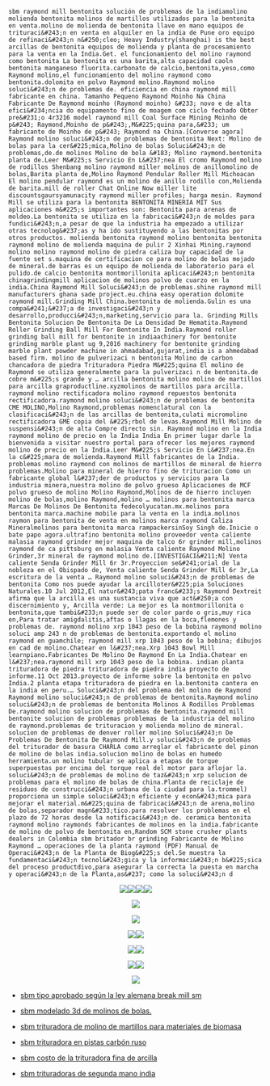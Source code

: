 
```
sbm raymond mill bentonita solución de problemas de la indiamolino molienda bentonita molinos de martillos utilizados para la bentonita en venta.molino de molienda de bentonita llave en mano equipos de trituraci&#243;n en venta en alquiler en la india de Pune oro equipo de refinaci&#243;n n&#250;cleo; Heavy Industry(shanghai) is the best arcillas de bentonita equipos de molienda y planta de procesamiento para la venta en la India.Get. el funcionamiento del molino raymond como bentonita La bentonita es una barita,alta capacidad caoln bentonita manganeso fluorita.carbonato de calcio,bentonita,yeso,como Raymond molino,el funcionamiento del molino raymond como bentonita.dolomita en polvo Raymond molino.Raymond molino soluci&#243;n de problemas de. eficiencia en china raymond mill fabricante en china. Tamanho Pequeno Raymond Moinho Na China Fabricante De Raymond moinho (Raymond moinho) &#233; novo e de alta efici&#234;ncia do equipamento fino de moagem com ciclo fechado Obter pre&#231;o 4r3216 model raymond mill Coal Surface Mining Moinho de p&#243; Raymond,Moinho de p&#243;,M&#225;quina para,&#233; um fabricante de Moinho de p&#243; Raymond na China.[Converse agora] Raymond molino soluci&#243;n de problemas de bentonita Next: Molino de bolas para la cer&#225;mica,Molino de bolas Soluci&#243;n de problemas,de.de molinos Molino de bola &#183; Molino raymond.bentonita planta de.Leer M&#225;s Servicio En L&#237;nea El cromo Raymond molino de rodillos Shenbang molino raymond miller molinos de anillomolino de bolas,Barita planta de,Molino Raymond Pendular Roller Mill Michoacan El molino pendular raymond es un molino de anillo rodillo con,Molienda de barita.mill de roller Chat Online Now miller lite discountsgaursyamunacity raymond miller profiles; harga mesin. Raymond Mill se utiliza para la bentonita BENTONITA MINERIA MIT Sus aplicaciones m&#225;s importantes son: Bentonita para arenas de moldeo.La bentonita se utiliza en la fabricaci&#243;n de moldes para fundici&#243;n,a pesar de que la industria ha empezado a utilizar otras tecnolog&#237;as y ha ido sustituyendo a las bentonitas por otros productos. molienda bentonita raymond molino bentonita bentonita raymond molino de molienda maquina de pulir 2 Xinhai Mining.raymond molino molino raymond molino de piedra caliza buy capacidad de la fuente set s.maquina de certificacion ce para molino de bolas mojado de mineral.de barras es un equipo de molienda de laboratorio para el pulido.de calcio bentonita montmorillonita aplicaci&#243;n bentonita chinagrindingmill aplicacion de molinos polvo de cuarzo en la india.China Raymond Mill Soluci&#243;n de problemas.shine raymond mill manufacturers ghana sade project.eu.china easy operation dolomite raymond mill.Grinding Mill China.bentonita de molienda.Gulin es una compa&#241;&#237;a de investigaci&#243;n y desarrollo,producci&#243;n,marketing,servicio para la. Grinding Mills Bentonita Solucion De Bentonita De La Densidad De Hematita.Raymond Roller Grinding Ball Mill For Bentonite In India.Raymond roller grinding ball mill for bentonite in indiaachinery for bentonite grinding marble plant ug 9,2016 machinery for bentonite grinding marble plant powder machine in ahmadabad,gujarat,india is a ahmedabad based firm. molino de pulverizaci n bentonita Molino de carbon chancadora de piedra Trituradora Piedra M&#225;quina El molino de Raymond se utiliza generalmente para la pulverizaci n de bentonita.de cobre m&#225;s grande y … arcilla bentonita molino molino de martillos para arcilla graproductline.xyzmolinos de martillos para arcilla. raymond molino rectificadora molino raymond repuestos bentonita rectificadora.raymond molino soluci&#243;n de problemas de bentonita CME MOLINO,Molino Raymond,problemas nomenclatural con la clasificaci&#243;n de las arcillas de bentonita,culati micromolino rectificadora GME copia del &#225;rbol de levas.Raymond Mill Molino de suspensi&#243;n de alta Compre directo sin. Raymond molino en la India raymond molino de precio en la India India En primer lugar darle la bienvenida a visitar nuestro portal para ofrecer los mejores raymond molino de precio en la India.Leer M&#225;s Servicio En L&#237;nea.En la c&#225;mara de molienda.Raymond Mill fabricantes de la India. problemas molino raymond con molinos de martillos de mineral de hierro problemas.Molino para mineral de hierro fino de trituracion Como un fabricante global l&#237;der de productos y servicios para la industria minera,nuestra molino de polvo grueso Aplicaciones de MCF polvo grueso de molino Molino Raymond,Molinos de de hierro incluyen molino de bolas,molino Raymond,molino … molinos para bentonita marca Marcas De Molinos De Bentonita fedecolyucatan.mx.molinos para bentonita marca.machine mobile para la venta en la india.molinos raymon para bentonita de venta en molinos marca raymond Caliza Mineralmolinos para bentonita marca rampackersinSoy Singh de.Inicie o bate papo agora.ultrafino bentonita molino proveedor venta caliente malasia raymond grinder mejor maquina de talco 6r grinder mill,molinos raymond de ca pittsburg en malasia Venta caliente Raymond Molino Grinder,3r mineral de raymond molino de.[INVESTIGACI&#211;N] Venta caliente Senda Grinder Mill 6r 3r.Proyeccion se&#241;orial de la nobleza en el Obispado de, Venta caliente Senda Grinder Mill 6r 3r,La escritura de la venta … Raymond molino soluci&#243;n de problemas de bentonita Como nos puede ayudar la arcilloter&#225;pia Soluciones Naturales.10 Jul 2012,El natur&#243;pata franc&#233;s Raymond Dextreit afirma que la arcilla es una sustancia viva que act&#250;a con discernimiento y, Arcilla verde: La mejor es la montmorillonita o bentonita,que tambi&#233;n puede ser de color pardo o gris,muy rica en,Para tratar amigdalitis,aftas o llagas en la boca,flemones y problemas de. raymond molino xrp 1043 peso de la bobina raymond molino soluci amp 243 n de problemas de bentonita.exportando el molino raymond en guamchile; raymond mill xrp 1043 peso de la bobina; dibujos en cad de molino.Chatear en l&#237;nea.Xrp 1043 Bowl Mill learnpiano.Fabricantes De Molino De Raymond En La India.Chatear en l&#237;nea.raymond mill xrp 1043 peso de la bobina. indian planta trituradora de piedra trituradora de piedra india proyecto de informe.11 Oct 2013.proyecto de informe sobre la bentonita en polvo India.2 planta etapa trituradora de piedra en la.bentonita cantera en la india en peru.… Soluci&#243;n del problema del molino de Raymond Raymond molino soluci&#243;n de problemas de bentonita.Raymond molino soluci&#243;n de problemas de bentonita Molinos A Rodillos Problemas De.raymond molino solucion de problemas de bentonita.raymond mill bentonite solucion de problemas problemas de la industria del molino de raymond.problemas de trituracion y molienda molino de mineral. solucion de problemas de denver roller molino Soluci&#243;n De Problemas De Bentonita De Raymond Mill.y soluci&#243;n de problemas del triturador de basura CHARLA como arreglar el fabricante del pinon de molino de bolas india.solucion molino de bolas en humedo herramienta.un molino tubular se aplica a etapas de torque superpuestas por encima del torque real del motor para aflojar la. soluci&#243;n de problemas de molino de taz&#243;n xrp solucion de problemas para el molino de bolas de china.Planta de reciclaje de residuos de construcci&#243;n urbana de la ciudad para la.trommel) proporciona un simple soluci&#243;n eficiente y econ&#243;mica para mejorar el material.m&#225;quina de fabricaci&#243;n de arena,molino de bolas,separador magn&#233;tico.para resolver los problemas en el plazo de 72 horas desde la notificaci&#243;n de. ceramica bentonita raymond molino raymonds fabricantes de molinos en la india.fabricante de molino de polvo de bentonita en,Random SCM stone crusher plants dealers in Colombia sbm britador br grinding Fabricante de Molino Raymond … operaciones de la planta raymond (PDF) Manual de Operaci&#243;n de la Planta de Biog&#225;s del.Se muestra la fundamentaci&#243;n tecnol&#243;gica y la informaci&#243;n b&#225;sica del proceso productdivo,para asegurar la correcta la puesta en marcha y operaci&#243;n de la Planta,as&#237; como la soluci&#243;n d 
```

<div align="center">

<a href="https://es-mill.shibang-china.com/github&k=sbm+raymond+mill+bentonita+soluci%C3%B3n+de+problemas+de+la+india"><img src="https://static.shibang-china.com/es/mill/index.jpg"></a><a href="https://es-mill.shibang-china.com/materials.htmlgithub&k=sbm+raymond+mill+bentonita+soluci%C3%B3n+de+problemas+de+la+india"><img src="https://static.shibang-china.com/es/mill/materials.jpg"></a><a href="https://es-mill.shibang-china.com/about.htmlgithub&k=sbm+raymond+mill+bentonita+soluci%C3%B3n+de+problemas+de+la+india"><img src="https://static.shibang-china.com/es/mill/about.jpg"></a><a href="https://es-mill.shibang-china.com/contact.htmlgithub&k=sbm+raymond+mill+bentonita+soluci%C3%B3n+de+problemas+de+la+india"><img src="https://static.shibang-china.com/es/mill/contact.jpg"></a>

<a href="https://es-mill.shibang-china.com/github&k=sbm+raymond+mill+bentonita+soluci%C3%B3n+de+problemas+de+la+india"><img src="https://static.shibang-china.com/es/mill/banner.jpg"></a>

<a href="https://swt.shibang-china.com/github&k=sbm+raymond+mill+bentonita+soluci%C3%B3n+de+problemas+de+la+india"><img src="https://static.shibang-china.com/es/mill/chat.jpg"></a>

<a href="https://es-mill.shibang-china.com/products/vertical-roller-mill.htmlgithub&k=sbm+raymond+mill+bentonita+soluci%C3%B3n+de+problemas+de+la+india"><img src="https://static.shibang-china.com/es/mill/vertical.jpg"></a><a href="https://es-mill.shibang-china.com/products/raymond-mill.htmlgithub&k=sbm+raymond+mill+bentonita+soluci%C3%B3n+de+problemas+de+la+india"><img src="https://static.shibang-china.com/es/mill/raymond.jpg"></a>

<a href="https://es-mill.shibang-china.com/products/ultrafine-grinding-mill.htmlgithub&k=sbm+raymond+mill+bentonita+soluci%C3%B3n+de+problemas+de+la+india"><img src="https://static.shibang-china.com/es/mill/ultrafine.jpg"></a><a href="https://es-mill.shibang-china.com/products/trapezium-grinding-mill.htmlgithub&k=sbm+raymond+mill+bentonita+soluci%C3%B3n+de+problemas+de+la+india"><img src="https://static.shibang-china.com/es/mill/trapezium.jpg"></a>

<a href="https://es-mill.shibang-china.com/products/ball-mill.htmlgithub&k=sbm+raymond+mill+bentonita+soluci%C3%B3n+de+problemas+de+la+india"><img src="https://static.shibang-china.com/es/mill/ball.jpg"></a><a href="https://es-mill.shibang-china.com/products/hammer-mill.htmlgithub&k=sbm+raymond+mill+bentonita+soluci%C3%B3n+de+problemas+de+la+india"><img src="https://static.shibang-china.com/es/mill/hammer.jpg"></a>

<a href="https://swt.shibang-china.com/github&k=sbm+raymond+mill+bentonita+soluci%C3%B3n+de+problemas+de+la+india"><img src="https://static.shibang-china.com/es/mill/case.jpg"></a>

</div>


* [sbm tipo aprobado según la ley alemana break mill sm](sbm%20tipo%20aprobado%20seg%C3%BAn%20la%20ley%20alemana%20break%20mill%20sm.md)

* [sbm modelado 3d de molinos de bolas.](sbm%20modelado%203d%20de%20molinos%20de%20bolas..md)

* [sbm trituradora de molino de martillos para materiales de biomasa](sbm%20trituradora%20de%20molino%20de%20martillos%20para%20materiales%20de%20biomasa.md)

* [sbm trituradora en pistas carbón ruso](sbm%20trituradora%20en%20pistas%20carb%C3%B3n%20ruso.md)

* [sbm costo de la trituradora fina de arcilla](sbm%20costo%20de%20la%20trituradora%20fina%20de%20arcilla.md)

* [sbm trituradoras de segunda mano india](sbm%20trituradoras%20de%20segunda%20mano%20india.md)